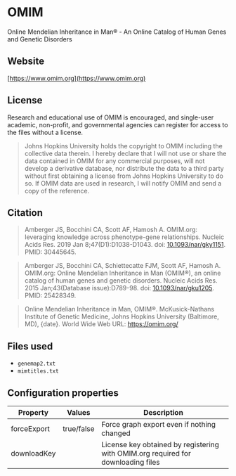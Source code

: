 # OMIM
Online Mendelian Inheritance in Man® - An Online Catalog of Human Genes and Genetic Disorders

## Website

[https://www.omim.org](https://www.omim.org)

## License

Research and educational use of OMIM is encouraged, and single-user academic, non-profit, and governmental agencies can register for access to the files without a license.

> Johns Hopkins University holds the copyright to OMIM including the collective data therein. I hereby declare that I will not use or share the data contained in OMIM for any commercial purposes, will not develop a derivative database, nor distribute the data to a third party without first obtaining a license from Johns Hopkins University to do so. If OMIM data are used in research, I will notify OMIM and send a copy of the reference.

## Citation

> Amberger JS, Bocchini CA, Scott AF, Hamosh A. OMIM.org: leveraging knowledge across phenotype-gene relationships. Nucleic Acids Res. 2019 Jan 8;47(D1):D1038-D1043. doi: [10.1093/nar/gky1151](https://doi.org/10.1093/nar/gky1151). PMID: 30445645.

> Amberger JS, Bocchini CA, Schiettecatte FJM, Scott AF, Hamosh A. OMIM.org: Online Mendelian Inheritance in Man (OMIM®), an online catalog of human genes and genetic disorders. Nucleic Acids Res. 2015 Jan;43(Database issue):D789-98. doi: [10.1093/nar/gku1205](https://doi.org/10.1093/nar/gku1205). PMID: 25428349.

> Online Mendelian Inheritance in Man, OMIM®. McKusick-Nathans Institute of Genetic Medicine, Johns Hopkins University (Baltimore, MD), {date}. World Wide Web URL: https://omim.org/

## Files used

  * `genemap2.txt`
  * `mimtitles.txt`

## Configuration properties

| Property    | Values     | Description                                                                      |
|-------------|------------|----------------------------------------------------------------------------------|
| forceExport | true/false | Force graph export even if nothing changed                                       |
| downloadKey |            | License key obtained by registering with OMIM.org required for downloading files |
